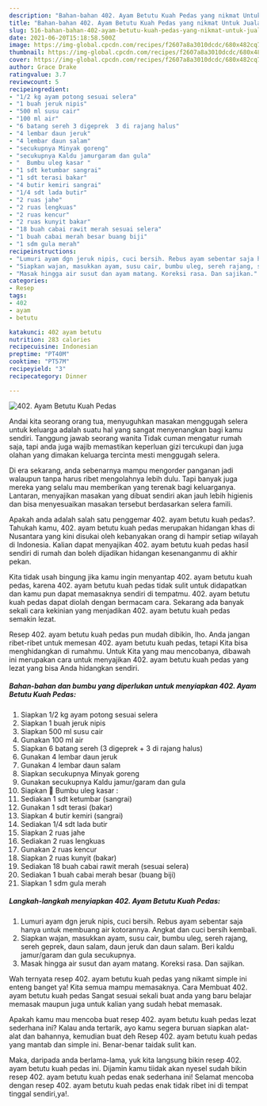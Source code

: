 ```yaml
---
description: "Bahan-bahan 402. Ayam Betutu Kuah Pedas yang nikmat Untuk Jualan"
title: "Bahan-bahan 402. Ayam Betutu Kuah Pedas yang nikmat Untuk Jualan"
slug: 516-bahan-bahan-402-ayam-betutu-kuah-pedas-yang-nikmat-untuk-jualan
date: 2021-06-20T15:18:58.500Z
image: https://img-global.cpcdn.com/recipes/f2607a8a3010dcdc/680x482cq70/402-ayam-betutu-kuah-pedas-foto-resep-utama.jpg
thumbnail: https://img-global.cpcdn.com/recipes/f2607a8a3010dcdc/680x482cq70/402-ayam-betutu-kuah-pedas-foto-resep-utama.jpg
cover: https://img-global.cpcdn.com/recipes/f2607a8a3010dcdc/680x482cq70/402-ayam-betutu-kuah-pedas-foto-resep-utama.jpg
author: Grace Drake
ratingvalue: 3.7
reviewcount: 5
recipeingredient:
- "1/2 kg ayam potong sesuai selera"
- "1 buah jeruk nipis"
- "500 ml susu cair"
- "100 ml air"
- "6 batang sereh 3 digeprek  3 di rajang halus"
- "4 lembar daun jeruk"
- "4 lembar daun salam"
- "secukupnya Minyak goreng"
- "secukupnya Kaldu jamurgaram dan gula"
- "  Bumbu uleg kasar "
- "1 sdt ketumbar sangrai"
- "1 sdt terasi bakar"
- "4 butir kemiri sangrai"
- "1/4 sdt lada butir"
- "2 ruas jahe"
- "2 ruas lengkuas"
- "2 ruas kencur"
- "2 ruas kunyit bakar"
- "18 buah cabai rawit merah sesuai selera"
- "1 buah cabai merah besar buang biji"
- "1 sdm gula merah"
recipeinstructions:
- "Lumuri ayam dgn jeruk nipis, cuci bersih. Rebus ayam sebentar saja hanya untuk membuang air kotorannya. Angkat dan cuci bersih kembali."
- "Siapkan wajan, masukkan ayam, susu cair, bumbu uleg, sereh rajang, sereh geprek, daun salam, daun jeruk dan daun salam. Beri kaldu jamur/garam dan gula secukupnya."
- "Masak hingga air susut dan ayam matang. Koreksi rasa. Dan sajikan."
categories:
- Resep
tags:
- 402
- ayam
- betutu

katakunci: 402 ayam betutu 
nutrition: 283 calories
recipecuisine: Indonesian
preptime: "PT40M"
cooktime: "PT57M"
recipeyield: "3"
recipecategory: Dinner

---
```



![402. Ayam Betutu Kuah Pedas](https://img-global.cpcdn.com/recipes/f2607a8a3010dcdc/680x482cq70/402-ayam-betutu-kuah-pedas-foto-resep-utama.jpg)

Andai kita seorang orang tua, menyuguhkan masakan menggugah selera untuk keluarga adalah suatu hal yang sangat menyenangkan bagi kamu sendiri. Tanggung jawab seorang  wanita Tidak cuman mengatur rumah saja, tapi anda juga wajib memastikan keperluan gizi tercukupi dan juga olahan yang dimakan keluarga tercinta mesti menggugah selera.

Di era  sekarang, anda sebenarnya mampu mengorder panganan jadi walaupun tanpa harus ribet mengolahnya lebih dulu. Tapi banyak juga mereka yang selalu mau memberikan yang terenak bagi keluarganya. Lantaran, menyajikan masakan yang dibuat sendiri akan jauh lebih higienis dan bisa menyesuaikan masakan tersebut berdasarkan selera famili. 



Apakah anda adalah salah satu penggemar 402. ayam betutu kuah pedas?. Tahukah kamu, 402. ayam betutu kuah pedas merupakan hidangan khas di Nusantara yang kini disukai oleh kebanyakan orang di hampir setiap wilayah di Indonesia. Kalian dapat menyajikan 402. ayam betutu kuah pedas hasil sendiri di rumah dan boleh dijadikan hidangan kesenanganmu di akhir pekan.

Kita tidak usah bingung jika kamu ingin menyantap 402. ayam betutu kuah pedas, karena 402. ayam betutu kuah pedas tidak sulit untuk didapatkan dan kamu pun dapat memasaknya sendiri di tempatmu. 402. ayam betutu kuah pedas dapat diolah dengan bermacam cara. Sekarang ada banyak sekali cara kekinian yang menjadikan 402. ayam betutu kuah pedas semakin lezat.

Resep 402. ayam betutu kuah pedas pun mudah dibikin, lho. Anda jangan ribet-ribet untuk memesan 402. ayam betutu kuah pedas, tetapi Kita bisa menghidangkan di rumahmu. Untuk Kita yang mau mencobanya, dibawah ini merupakan cara untuk menyajikan 402. ayam betutu kuah pedas yang lezat yang bisa Anda hidangkan sendiri.

<!--inarticleads1-->

##### Bahan-bahan dan bumbu yang diperlukan untuk menyiapkan 402. Ayam Betutu Kuah Pedas:

1. Siapkan 1/2 kg ayam potong sesuai selera
1. Siapkan 1 buah jeruk nipis
1. Siapkan 500 ml susu cair
1. Gunakan 100 ml air
1. Siapkan 6 batang sereh (3 digeprek + 3 di rajang halus)
1. Gunakan 4 lembar daun jeruk
1. Gunakan 4 lembar daun salam
1. Siapkan secukupnya Minyak goreng
1. Gunakan secukupnya Kaldu jamur/garam dan gula
1. Siapkan  💮 Bumbu uleg kasar :
1. Sediakan 1 sdt ketumbar (sangrai)
1. Gunakan 1 sdt terasi (bakar)
1. Siapkan 4 butir kemiri (sangrai)
1. Sediakan 1/4 sdt lada butir
1. Siapkan 2 ruas jahe
1. Sediakan 2 ruas lengkuas
1. Gunakan 2 ruas kencur
1. Siapkan 2 ruas kunyit (bakar)
1. Sediakan 18 buah cabai rawit merah (sesuai selera)
1. Sediakan 1 buah cabai merah besar (buang biji)
1. Siapkan 1 sdm gula merah




<!--inarticleads2-->

##### Langkah-langkah menyiapkan 402. Ayam Betutu Kuah Pedas:

1. Lumuri ayam dgn jeruk nipis, cuci bersih. Rebus ayam sebentar saja hanya untuk membuang air kotorannya. Angkat dan cuci bersih kembali.
1. Siapkan wajan, masukkan ayam, susu cair, bumbu uleg, sereh rajang, sereh geprek, daun salam, daun jeruk dan daun salam. Beri kaldu jamur/garam dan gula secukupnya.
1. Masak hingga air susut dan ayam matang. Koreksi rasa. Dan sajikan.




Wah ternyata resep 402. ayam betutu kuah pedas yang nikamt simple ini enteng banget ya! Kita semua mampu memasaknya. Cara Membuat 402. ayam betutu kuah pedas Sangat sesuai sekali buat anda yang baru belajar memasak maupun juga untuk kalian yang sudah hebat memasak.

Apakah kamu mau mencoba buat resep 402. ayam betutu kuah pedas lezat sederhana ini? Kalau anda tertarik, ayo kamu segera buruan siapkan alat-alat dan bahannya, kemudian buat deh Resep 402. ayam betutu kuah pedas yang mantab dan simple ini. Benar-benar taidak sulit kan. 

Maka, daripada anda berlama-lama, yuk kita langsung bikin resep 402. ayam betutu kuah pedas ini. Dijamin kamu tiidak akan nyesel sudah bikin resep 402. ayam betutu kuah pedas enak sederhana ini! Selamat mencoba dengan resep 402. ayam betutu kuah pedas enak tidak ribet ini di tempat tinggal sendiri,ya!.

